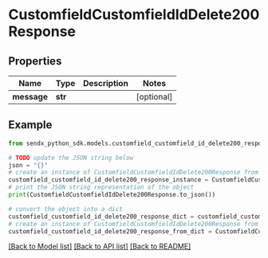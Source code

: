 # CustomfieldCustomfieldIdDelete200Response


## Properties

Name | Type | Description | Notes
------------ | ------------- | ------------- | -------------
**message** | **str** |  | [optional] 

## Example

```python
from sendx_python_sdk.models.customfield_customfield_id_delete200_response import CustomfieldCustomfieldIdDelete200Response

# TODO update the JSON string below
json = "{}"
# create an instance of CustomfieldCustomfieldIdDelete200Response from a JSON string
customfield_customfield_id_delete200_response_instance = CustomfieldCustomfieldIdDelete200Response.from_json(json)
# print the JSON string representation of the object
print(CustomfieldCustomfieldIdDelete200Response.to_json())

# convert the object into a dict
customfield_customfield_id_delete200_response_dict = customfield_customfield_id_delete200_response_instance.to_dict()
# create an instance of CustomfieldCustomfieldIdDelete200Response from a dict
customfield_customfield_id_delete200_response_from_dict = CustomfieldCustomfieldIdDelete200Response.from_dict(customfield_customfield_id_delete200_response_dict)
```
[[Back to Model list]](../README.md#documentation-for-models) [[Back to API list]](../README.md#documentation-for-api-endpoints) [[Back to README]](../README.md)


